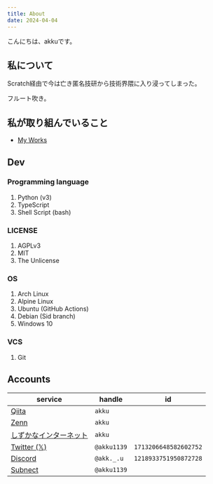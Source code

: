 ```yaml
---
title: About
date: 2024-04-04
---
```


こんにちは、akkuです。


## 私について

Scratch経由で今は亡き匿名技研から技術界隈に入り浸ってしまった。

フルート吹き。


## 私が取り組んでいること

- [My Works](/works)


## Dev

### Programming language

1. Python (v3)
2. TypeScript
3. Shell Script (bash)


### LICENSE

1. AGPLv3
2. MIT
3. The Unlicense


### OS

1. Arch Linux
2. Alpine Linux
3. Ubuntu (GitHub Actions)
4. Debian (Sid branch)
5. Windows 10


### VCS

1. Git


## Accounts

| service | handle | id |
| --- | --- | --- |
| [Qiita](https://qiita.com/akku) | `akku` | |
| [Zenn](https://zenn.dev/akku) | `akku` | |
| [しずかなインターネット](https://sizu.me/akku) | `akku` | |
| [Twitter (𝕏)](http://x.com/akku1139) | `@akku1139` | `1713206648582602752` |
| [Discord](https://discordapp.com/users/1218933751950872728) | `@akk._.u` | `1218933751950872728` |
| [Subnect](https://subnect.com/profiles/akku1139) | `@akku1139` | |
